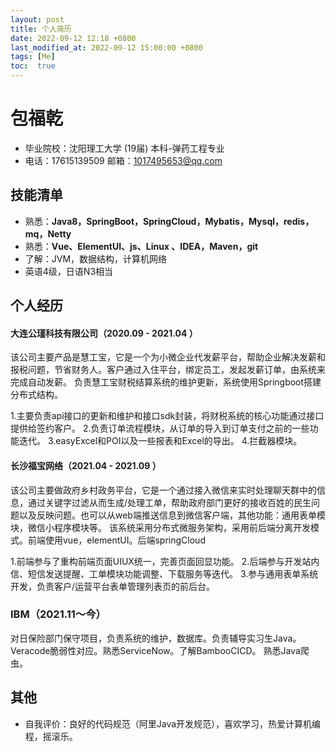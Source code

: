 ```yaml
---
layout: post
title: 个人简历
date: 2022-09-12 12:18 +0800
last_modified_at: 2022-09-12 15:00:00 +0800
tags: [Me]
toc:  true
---
```


# 包福乾
  - 毕业院校：沈阳理工大学 (19届) 本科-弹药工程专业
  - 电话：17615139509 		邮箱：1017495653@qq.com

## 技能清单

- 熟悉：**Java8，SpringBoot，SpringCloud，Mybatis，Mysql，redis，mq，Netty**
- 熟悉：**Vue、ElementUI、js、Linux 、IDEA，Maven，git**
- 了解：JVM，数据结构，计算机网络
- 英语4级，日语N3相当

## 个人经历
#### 大连公瑾科技有限公司（2020.09 - 2021.04 ）
该公司主要产品是慧工宝，它是一个为小微企业代发薪平台，帮助企业解决发薪和报税问题，节省财务人。客户通过入住平台，绑定员工，发起发薪订单，由系统来完成自动发薪。
负责慧工宝财税结算系统的维护更新，系统使用Springboot搭建分布式结构。

1.主要负责api接口的更新和维护和接口sdk封装，将财税系统的核心功能通过接口提供给签约客户。
2.负责订单流程模块，从订单的导入到订单支付之前的一些功能迭代。
3.easyExcel和POI以及一些报表和Excel的导出。
4.拦截器模块。

#### 长沙福宝网络（2021.04 - 2021.09 ）
该公司主要做政府乡村政务平台，它是一个通过接入微信来实时处理聊天群中的信息，通过关键字过滤从而生成/处理工单，帮助政府部门更好的接收百姓的民生问题以及反映问题。也可以从web端推送信息到微信客户端，其他功能：通用表单模块，微信小程序模块等。
该系统采用分布式微服务架构，采用前后端分离开发模式。前端使用vue，elementUI。后端springCloud

1.前端参与了重构前端页面UIUX统一，完善页面回显功能。
2.后端参与开发站内信、短信发送提醒、工单模块功能调整、下载服务等迭代。
3.参与通用表单系统开发，负责客户/运营平台表单管理列表页的前后台。

### IBM（2021.11～今）
对日保险部门保守项目，负责系统的维护，数据库。负责辅导实习生Java。
Veracode脆弱性对应。熟悉ServiceNow。了解BambooCICD。
熟悉Java爬虫。

## 其他

- 自我评价：良好的代码规范（阿里Java开发规范），喜欢学习，热爱计算机编程，摇滚乐。

